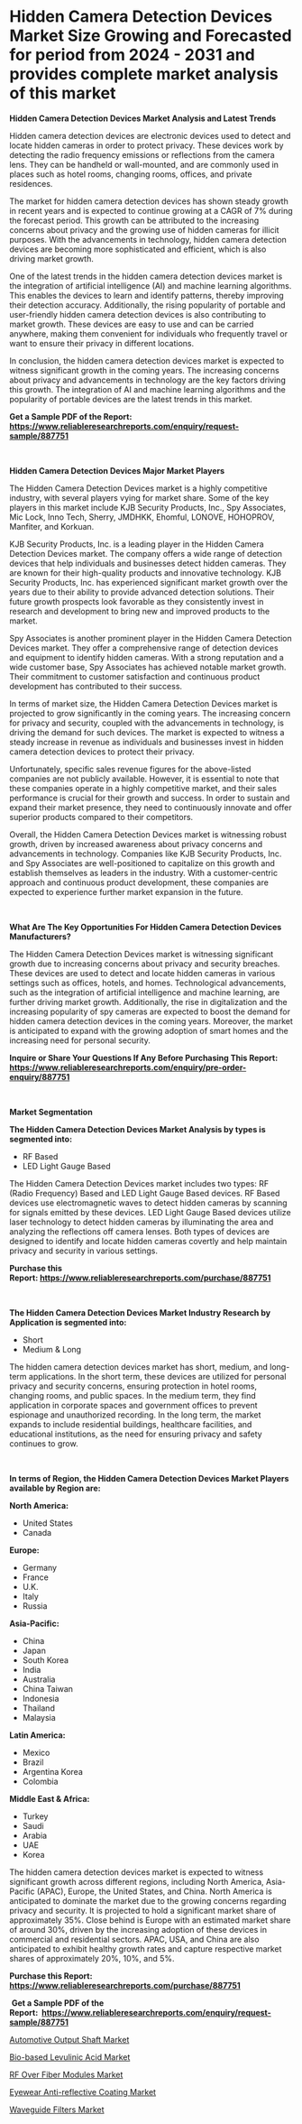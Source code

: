 <p><h1>Hidden Camera Detection Devices Market Size Growing and Forecasted for period from 2024 - 2031 and provides complete market analysis of this market</h1></p><p><strong>Hidden Camera Detection Devices Market Analysis and Latest Trends</strong></p>
<p><p>Hidden camera detection devices are electronic devices used to detect and locate hidden cameras in order to protect privacy. These devices work by detecting the radio frequency emissions or reflections from the camera lens. They can be handheld or wall-mounted, and are commonly used in places such as hotel rooms, changing rooms, offices, and private residences.</p><p>The market for hidden camera detection devices has shown steady growth in recent years and is expected to continue growing at a CAGR of 7% during the forecast period. This growth can be attributed to the increasing concerns about privacy and the growing use of hidden cameras for illicit purposes. With the advancements in technology, hidden camera detection devices are becoming more sophisticated and efficient, which is also driving market growth.</p><p>One of the latest trends in the hidden camera detection devices market is the integration of artificial intelligence (AI) and machine learning algorithms. This enables the devices to learn and identify patterns, thereby improving their detection accuracy. Additionally, the rising popularity of portable and user-friendly hidden camera detection devices is also contributing to market growth. These devices are easy to use and can be carried anywhere, making them convenient for individuals who frequently travel or want to ensure their privacy in different locations.</p><p>In conclusion, the hidden camera detection devices market is expected to witness significant growth in the coming years. The increasing concerns about privacy and advancements in technology are the key factors driving this growth. The integration of AI and machine learning algorithms and the popularity of portable devices are the latest trends in this market.</p></p>
<p><strong>Get a Sample PDF of the Report:&nbsp; <a href="https://www.reliableresearchreports.com/enquiry/request-sample/887751">https://www.reliableresearchreports.com/enquiry/request-sample/887751</a></strong></p>
<p>&nbsp;</p>
<p><strong>Hidden Camera Detection Devices Major Market Players</strong></p>
<p><p>The Hidden Camera Detection Devices market is a highly competitive industry, with several players vying for market share. Some of the key players in this market include KJB Security Products, Inc., Spy Associates, Mic Lock, Inno Tech, Sherry, JMDHKK, Ehomful, LONOVE, HOHOPROV, Manfiter, and Korkuan.</p><p>KJB Security Products, Inc. is a leading player in the Hidden Camera Detection Devices market. The company offers a wide range of detection devices that help individuals and businesses detect hidden cameras. They are known for their high-quality products and innovative technology. KJB Security Products, Inc. has experienced significant market growth over the years due to their ability to provide advanced detection solutions. Their future growth prospects look favorable as they consistently invest in research and development to bring new and improved products to the market.</p><p>Spy Associates is another prominent player in the Hidden Camera Detection Devices market. They offer a comprehensive range of detection devices and equipment to identify hidden cameras. With a strong reputation and a wide customer base, Spy Associates has achieved notable market growth. Their commitment to customer satisfaction and continuous product development has contributed to their success.</p><p>In terms of market size, the Hidden Camera Detection Devices market is projected to grow significantly in the coming years. The increasing concern for privacy and security, coupled with the advancements in technology, is driving the demand for such devices. The market is expected to witness a steady increase in revenue as individuals and businesses invest in hidden camera detection devices to protect their privacy.</p><p>Unfortunately, specific sales revenue figures for the above-listed companies are not publicly available. However, it is essential to note that these companies operate in a highly competitive market, and their sales performance is crucial for their growth and success. In order to sustain and expand their market presence, they need to continuously innovate and offer superior products compared to their competitors.</p><p>Overall, the Hidden Camera Detection Devices market is witnessing robust growth, driven by increased awareness about privacy concerns and advancements in technology. Companies like KJB Security Products, Inc. and Spy Associates are well-positioned to capitalize on this growth and establish themselves as leaders in the industry. With a customer-centric approach and continuous product development, these companies are expected to experience further market expansion in the future.</p></p>
<p>&nbsp;</p>
<p><strong>What Are The Key Opportunities For Hidden Camera Detection Devices Manufacturers?</strong></p>
<p><p>The Hidden Camera Detection Devices market is witnessing significant growth due to increasing concerns about privacy and security breaches. These devices are used to detect and locate hidden cameras in various settings such as offices, hotels, and homes. Technological advancements, such as the integration of artificial intelligence and machine learning, are further driving market growth. Additionally, the rise in digitalization and the increasing popularity of spy cameras are expected to boost the demand for hidden camera detection devices in the coming years. Moreover, the market is anticipated to expand with the growing adoption of smart homes and the increasing need for personal security.</p></p>
<p><strong>Inquire or Share Your Questions If Any Before Purchasing This Report: <a href="https://www.reliableresearchreports.com/enquiry/pre-order-enquiry/887751">https://www.reliableresearchreports.com/enquiry/pre-order-enquiry/887751</a></strong></p>
<p>&nbsp;</p>
<p><strong>Market Segmentation</strong></p>
<p><strong>The Hidden Camera Detection Devices Market Analysis by types is segmented into:</strong></p>
<p><ul><li>RF Based</li><li>LED Light Gauge Based</li></ul></p>
<p><p>The Hidden Camera Detection Devices market includes two types: RF (Radio Frequency) Based and LED Light Gauge Based devices. RF Based devices use electromagnetic waves to detect hidden cameras by scanning for signals emitted by these devices. LED Light Gauge Based devices utilize laser technology to detect hidden cameras by illuminating the area and analyzing the reflections off camera lenses. Both types of devices are designed to identify and locate hidden cameras covertly and help maintain privacy and security in various settings.</p></p>
<p><strong>Purchase this Report:&nbsp;<a href="https://www.reliableresearchreports.com/purchase/887751">https://www.reliableresearchreports.com/purchase/887751</a></strong></p>
<p>&nbsp;</p>
<p><strong>The Hidden Camera Detection Devices Market Industry Research by Application is segmented into:</strong></p>
<p><ul><li>Short</li><li>Medium & Long</li></ul></p>
<p><p>The hidden camera detection devices market has short, medium, and long-term applications. In the short term, these devices are utilized for personal privacy and security concerns, ensuring protection in hotel rooms, changing rooms, and public spaces. In the medium term, they find application in corporate spaces and government offices to prevent espionage and unauthorized recording. In the long term, the market expands to include residential buildings, healthcare facilities, and educational institutions, as the need for ensuring privacy and safety continues to grow.</p></p>
<p>&nbsp;</p>
<p><strong>In terms of Region, the Hidden Camera Detection Devices Market Players available by Region are:</strong></p>
<p>
    <p> <strong> North America: </strong>
        <ul>
            <li>United States</li>
            <li>Canada</li>
        </ul>
        </p> 
    <p> <strong> Europe: </strong>
        <ul>
            <li>Germany</li>
            <li>France</li>
            <li>U.K.</li>
            <li>Italy</li>
            <li>Russia</li>
        </ul>
        </p> 
    <p> <strong> Asia-Pacific: </strong>
        <ul>
            <li>China</li>
            <li>Japan</li>
            <li>South Korea</li>
            <li>India</li>
            <li>Australia</li>
            <li>China Taiwan</li>
            <li>Indonesia</li>
            <li>Thailand</li>
            <li>Malaysia</li>
        </ul>
        </p> 
    <p> <strong> Latin America: </strong>
        <ul>
            <li>Mexico</li>
            <li>Brazil</li>
            <li>Argentina Korea</li>
            <li>Colombia</li>
        </ul>
        </p> 
    <p> <strong> Middle East & Africa: </strong>
        <ul>
            <li>Turkey</li>
            <li>Saudi</li>
            <li>Arabia</li>
            <li>UAE</li>
            <li>Korea</li>
        </ul>
    </p>
    </p>
<p><p>The hidden camera detection devices market is expected to witness significant growth across different regions, including North America, Asia-Pacific (APAC), Europe, the United States, and China. North America is anticipated to dominate the market due to the growing concerns regarding privacy and security. It is projected to hold a significant market share of approximately 35%. Close behind is Europe with an estimated market share of around 30%, driven by the increasing adoption of these devices in commercial and residential sectors. APAC, USA, and China are also anticipated to exhibit healthy growth rates and capture respective market shares of approximately 20%, 10%, and 5%.</p></p>
<p><strong>Purchase this Report: <a href="https://www.reliableresearchreports.com/purchase/887751">https://www.reliableresearchreports.com/purchase/887751</a></strong></p>
<p>&nbsp;<strong>Get a Sample PDF of the Report:&nbsp;&nbsp;<a href="https://www.reliableresearchreports.com/enquiry/request-sample/887751">https://www.reliableresearchreports.com/enquiry/request-sample/887751</a></strong></p>
<p><strong></strong></p>
<p><p><a href="https://issuu.com/reportprime-2/docs/automotive-output-shaft-market-size-2030.pptx">Automotive Output Shaft Market</a></p><p><a href="https://www.linkedin.com/pulse/bio-based-levulinic-acid-market-insights-players-forecast-un0sc/">Bio-based Levulinic Acid Market</a></p><p><a href="https://github.com/GroverBarry/Market-Research-Report-List-3/blob/main/rf-over-fiber-modules-market.md">RF Over Fiber Modules Market</a></p><p><a href="https://www.linkedin.com/pulse/eyewear-anti-reflective-coating-market-size-share-global-t2oyc/">Eyewear Anti-reflective Coating Market</a></p><p><a href="https://github.com/RickHolmes3/Market-Research-Report-List-2/blob/main/waveguide-filters-market.md">Waveguide Filters Market</a></p></p>